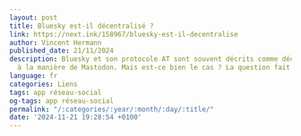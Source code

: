 ```yaml
---
layout: post
title: Bluesky est-il décentralisé ?
link: https://next.ink/158967/bluesky-est-il-decentralise
author: Vincent Hermann
published_date: 21/11/2024
description: Bluesky et son protocole AT sont souvent décrits comme décentralisés,
  à la manière de Mastodon. Mais est-ce bien le cas ? La question fait débat.
language: fr
categories: Liens
tags: app réseau-social
og-tags: app réseau-social
permalink: "/:categories/:year/:month/:day/:title/"
date: '2024-11-21 19:28:54 +0100'
---
```


